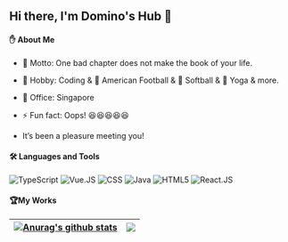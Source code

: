 ## Hi there, I'm Domino's Hub 👋

#### :raised_hand: About Me

- 🌟 Motto: One bad chapter does not make the book of your life.
- 🌱 Hobby: Coding & 🏈 American Football & 🥎 Softball & 🧘 Yoga & more.

- 🏢 Office: Singapore
- ⚡ Fun fact: Oops! :laughing::laughing::laughing::laughing::laughing:
- It’s been a pleasure meeting you!

#### 🛠 Languages and Tools

![TypeScript](https://img.shields.io/badge/-TypeScript-35495c?style=plastic&logo=TypeScript&logoColor=default)
![Vue.JS](https://img.shields.io/badge/-Vue.js-35495c?&style=plastic&logo=vue.js&logoColor=default)
![CSS](https://img.shields.io/badge/-CSS-0A1A2F?style=plastic&logo=CSS&logoColor=default)
![Java](https://img.shields.io/badge/-Java-007396?style=plastic&logo=Java&logoColor=white)
![HTML5](https://img.shields.io/badge/-HTML5-E34F26?style=plastic&logo=HTML5&logoColor=white)
![React.JS](https://img.shields.io/badge/-React.js-35495c?&style=plastic&logo=React&logoColor=default)

#### :trophy:My Works

| <a href="https://github.com/pkeyo"><img align="center" src="https://github-readme-stats.vercel.app/api?username=pkeyo&show_icons=true&include_all_commits=true&theme=vision-friendly-dark&hide_border=true" alt="Anurag's github stats" /></a> | <a href="https://github.com/pkeyo"><img align="center" src="https://github-readme-stats.vercel.app/api/top-langs/?username=pkeyo&layout=compact&theme=vision-friendly-dark&hide_border=true" /></a> |
| ------------- | ------------- |
